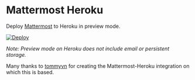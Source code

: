 # Mattermost Heroku

Deploy [Mattermost](https://about.mattermost.com/) to Heroku in preview mode. 

[![Deploy](https://www.herokucdn.com/deploy/button.svg)](https://heroku.com/deploy?template=https://github.com/mattermost/mattermost-heroku)

_Note: Preview mode on Heroku does not include email or persistent storage._

Many thanks to [tommyvn](https://github.com/tommyvn) for creating the Mattermost-Heroku integration on which this is based. 
